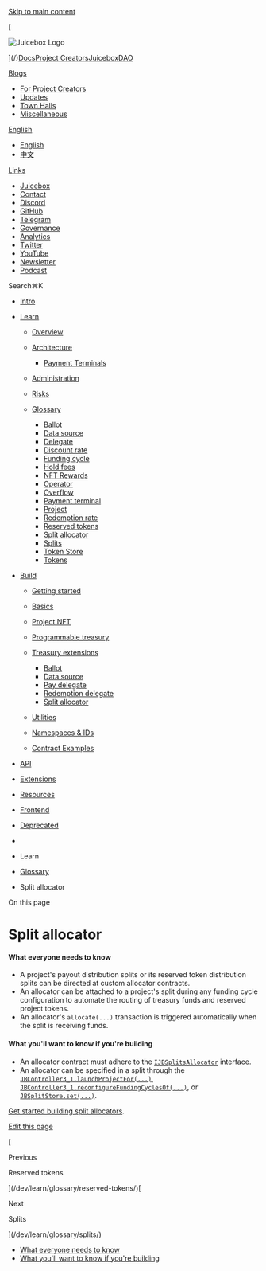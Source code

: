 [Skip to main content](#__docusaurus_skipToContent_fallback)

[

![Juicebox Logo](https://docs.juicebox.money/dev/learn/glossary/split-allocator//img/logo/main-logo-black.svg)

](/)[Docs](/dev/)[Project Creators](/user/)[JuiceboxDAO](/dao/)

[Blogs](/blogs/)

- [For Project Creators](/blog/)
- [Updates](/updates/)
- [Town Halls](/town-hall/)
- [Miscellaneous](/misc/)

[English](#)

- [English](/dev/learn/glossary/split-allocator/)
- [中文](/zh/dev/learn/glossary/split-allocator/)

[Links](#)

- [Juicebox](https://juicebox.money)
- [Contact](https://juicebox.money/contact)
- [Discord](https://discord.gg/juicebox)
- [GitHub](https://github.com/jbx-protocol)
- [Telegram](https://t.me/jbx_eth)
- [Governance](https://jbdao.org)
- [Analytics](/dao/reference/analytics/)
- [Twitter](https://twitter.com/juiceboxETH)
- [YouTube](https://www.youtube.com/c/JuiceboxDAO/)
- [Newsletter](https://subscribepage.io/juicenews)
- [Podcast](https://anchor.fm/thejuicecast)

Search⌘K

- [Intro](/dev/)
- [Learn](#)
    
    - [Overview](/dev/learn/overview/)
    - [Architecture](/dev/learn/architecture/)
        
        - [Payment Terminals](/dev/learn/architecture/terminals/)
    - [Administration](/dev/learn/administration/)
    - [Risks](/dev/learn/risks/)
    - [Glossary](/dev/learn/glossary/)
        
        - [Ballot](/dev/learn/glossary/ballot/)
        - [Data source](/dev/learn/glossary/data-source/)
        - [Delegate](/dev/learn/glossary/delegate/)
        - [Discount rate](/dev/learn/glossary/discount-rate/)
        - [Funding cycle](/dev/learn/glossary/funding-cycle/)
        - [Hold fees](/dev/learn/glossary/hold-fees/)
        - [NFT Rewards](/dev/learn/glossary/nft-rewards/)
        - [Operator](/dev/learn/glossary/operator/)
        - [Overflow](/dev/learn/glossary/overflow/)
        - [Payment terminal](/dev/learn/glossary/payment-terminal/)
        - [Project](/dev/learn/glossary/project/)
        - [Redemption rate](/dev/learn/glossary/redemption-rate/)
        - [Reserved tokens](/dev/learn/glossary/reserved-tokens/)
        - [Split allocator](/dev/learn/glossary/split-allocator/)
        - [Splits](/dev/learn/glossary/splits/)
        - [Token Store](/dev/learn/glossary/token-store/)
        - [Tokens](/dev/learn/glossary/tokens/)
- [Build](#)
    
    - [Getting started](/dev/build/getting-started/)
    - [Basics](/dev/build/basics/)
    - [Project NFT](/dev/build/project-nft/)
    - [Programmable treasury](/dev/build/programmable-treasury/)
    - [Treasury extensions](/dev/build/treasury-extensions/)
        
        - [Ballot](/dev/build/treasury-extensions/ballot/)
        - [Data source](/dev/build/treasury-extensions/data-source/)
        - [Pay delegate](/dev/build/treasury-extensions/pay-delegate/)
        - [Redemption delegate](/dev/build/treasury-extensions/redemption-delegate/)
        - [Split allocator](/dev/build/treasury-extensions/split-allocator/)
    - [Utilities](#)
        
    - [Namespaces & IDs](/dev/build/namespace/)
    - [Contract Examples](/dev/build/examples/)
- [API](#)
    
- [Extensions](#)
    
- [Resources](#)
    
- [Frontend](/dev/frontend/)
    
- [Deprecated](#)
    

- [](/)
- Learn
- [Glossary](/dev/learn/glossary/)
- Split allocator

On this page

# Split allocator

#### What everyone needs to know[​](#what-everyone-needs-to-know "Direct link to What everyone needs to know")

- A project's payout distribution splits or its reserved token distribution splits can be directed at custom allocator contracts.
- An allocator can be attached to a project's split during any funding cycle configuration to automate the routing of treasury funds and reserved project tokens.
- An allocator's `allocate(...)` transaction is triggered automatically when the split is receiving funds.

#### What you'll want to know if you're building[​](#what-youll-want-to-know-if-youre-building "Direct link to What you'll want to know if you're building")

- An allocator contract must adhere to the [`IJBSplitsAllocator`](/dev/api/interfaces/ijbsplitallocator/) interface.
- An allocator can be specified in a split through the [`JBController3_1.launchProjectFor(...)`](/dev/api/contracts/or-controllers/jbcontroller3_1/#launchprojectfor), [`JBController3_1.reconfigureFundingCyclesOf(...)`](/dev/api/contracts/or-controllers/jbcontroller3_1/#reconfigurefundingcyclesof), or [`JBSplitStore.set(...)`](/dev/api/contracts/jbsplitsstore/write/set/).

[Get started building split allocators](/dev/build/treasury-extensions/split-allocator/).

[Edit this page](https://github.com/jbx-protocol/juice-docs/blob/main/docs/dev/learn/glossary/split-allocator.md)

[

Previous

Reserved tokens

](/dev/learn/glossary/reserved-tokens/)[

Next

Splits

](/dev/learn/glossary/splits/)

- [What everyone needs to know](#what-everyone-needs-to-know)
- [What you'll want to know if you're building](#what-youll-want-to-know-if-youre-building)